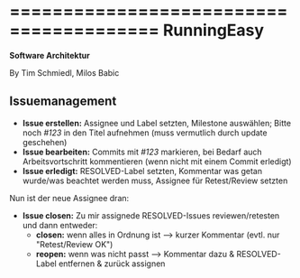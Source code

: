 ========================================
RunningEasy 
========================================
**Software Architektur**

By Tim Schmiedl, Milos Babic


Issuemanagement
----------------
* **Issue erstellen:** Assignee und Label setzten, Milestone auswählen; Bitte noch _#123_ in den Titel aufnehmen (muss vermutlich durch update geschehen)
* **Issue bearbeiten:** Commits mit _#123_ markieren, bei Bedarf auch Arbeitsvortschritt kommentieren (wenn nicht mit einem Commit erledigt)
* **Issue erledigt:** RESOLVED-Label setzten, Kommentar was getan wurde/was beachtet werden muss, Assignee für Retest/Review setzten

Nun ist der neue Assignee dran:

* **Issue closen:** Zu mir assignede RESOLVED-Issues reviewen/retesten und dann entweder:
  * **closen:** wenn alles in Ordnung ist --> kurzer Kommentar (evtl. nur "Retest/Review OK")
  * **reopen:** wenn was nicht passt --> Kommentar dazu & RESOLVED-Label entfernen & zurück assignen
